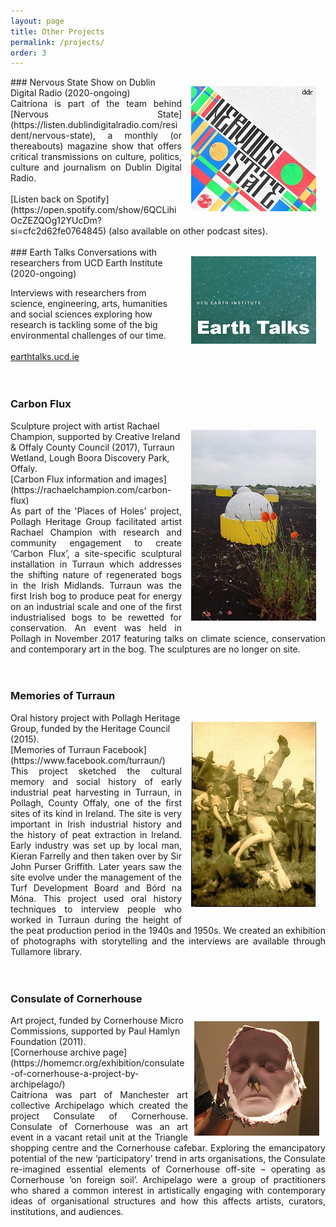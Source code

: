 ```yaml
---
layout: page
title: Other Projects
permalink: /projects/
order: 3
---
```



<img align="right" src="/image/nervous_state.png" img style="padding: 15px"/> 
### Nervous State 
Show on Dublin Digital Radio (2020-ongoing) <br>
<div style="text-align: justify">  
Caitríona is part of the team behind [Nervous State](https://listen.dublindigitalradio.com/resident/nervous-state), a monthly (or thereabouts) magazine show that offers critical transmissions on culture, politics, culture and journalism on Dublin Digital Radio.</div> <br>
[Listen back on Spotify](https://open.spotify.com/show/6QCLihiOcZEZQOg12YUcDm?si=cfc2d62fe0764845) (also available on other podcast sites). 

<br>
<br>


<img align="right" src="/image/EarthTalks.png" img style="padding: 15px"/>
### Earth Talks
Conversations with researchers from UCD Earth Institute (2020-ongoing)

Interviews with researchers from science, engineering, arts, humanities and social sciences exploring how research is tackling some of the big environmental challenges of our time. <br><br>
[earthtalks.ucd.ie](https://earthtalks.ucd.ie/)
<br>
<br>
<br>

### Carbon Flux
<img align="right" src="/image/carbonflux.jpg" title="Carbon Flux" img style="padding: 15px"/>
Sculpture project with artist Rachael Champion, supported by Creative Ireland & Offaly County Council (2017), Turraun Wetland, Lough Boora Discovery Park, Offaly. <br> 
[Carbon Flux information and images](https://rachaelchampion.com/carbon-flux)
<div style="text-align: justify"> As part of the 'Places of Holes' project, Pollagh Heritage Group facilitated artist Rachael Champion with research and community engagement to create ‘Carbon Flux’, a site-specific sculptural installation in Turraun which addresses the shifting nature of regenerated bogs in the Irish Midlands. Turraun was the first Irish bog to produce peat for energy on an industrial scale and one of the first industrialised bogs to be rewetted for conservation. An event was held in Pollagh in November 2017 featuring talks on climate science, conservation and contemporary art in the bog. The sculptures are no longer on site. 
</div>
<br>
<br>

### Memories of Turraun 
<img align="right" src="/image/Turraun.jpg" title="Circus performers in Turraun, 1940s" img style="padding: 15px"/>
Oral history project with Pollagh Heritage Group, funded by the Heritage Council (2015).<br> [Memories of Turraun Facebook](https://www.facebook.com/turraun/)
<br> 
<div style="text-align: justify">
This project sketched the cultural memory and social history of early industrial peat harvesting in Turraun, in Pollagh, County Offaly, one of the first sites of its kind in Ireland. The site is very important in Irish industrial history and the history of peat extraction in Ireland. Early industry was set up by local man, Kieran Farrelly and then taken over by Sir John Purser Griffith. Later years saw the site evolve under the management of the Turf Development Board and Bórd na Móna.  This project used oral history techniques to interview people who worked in Turraun during the height of the peat production period in the 1940s and 1950s. We created an exhibition of photographs with storytelling and the interviews are available through Tullamore library.
</div>
<br>
<br>




### Consulate of Cornerhouse
<img align="right" src="/image/archipelago.jpg" img style="padding: 10px"/>
Art project, funded by Cornerhouse Micro Commissions, supported by Paul Hamlyn Foundation (2011).
<br>
[Cornerhouse archive page](https://homemcr.org/exhibition/consulate-of-cornerhouse-a-project-by-archipelago/)
<div style="text-align: justify">
Caitríona was part of Manchester art collective Archipelago which created the project Consulate of Cornerhouse. Consulate of Cornerhouse was an art event in a vacant retail unit at the Triangle shopping centre and the Cornerhouse cafebar. Exploring the emancipatory potential of the new ‘participatory’ trend in arts organisations, the Consulate re-imagined essential elements of Cornerhouse off-site – operating as Cornerhouse ‘on foreign soil’. Archipelago were a group of practitioners who shared a common interest in artistically engaging with contemporary ideas of organisational structures and how this affects artists, curators, institutions, and audiences.
</div>
